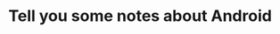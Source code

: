 <!--
 * @Author: sunyudi
 * @Date: 2020-06-06 11:34:49
 * @LastEditTime: 2020-06-06 12:53:51
 * @FilePath: \ys16514.github.io\Android\index.md
--> 
# Tell you some notes about Android


